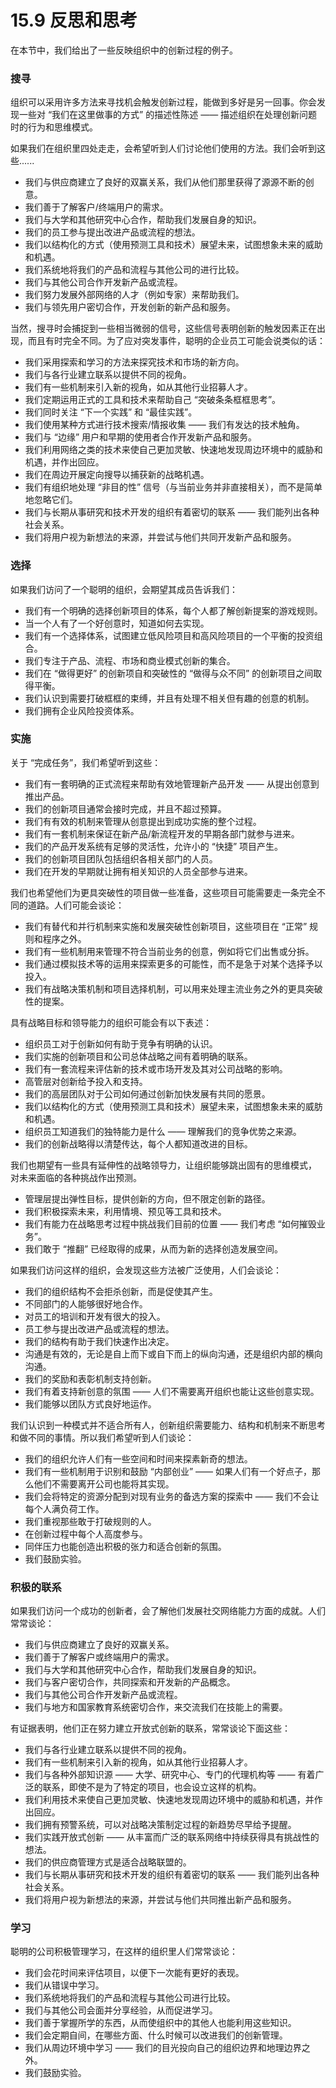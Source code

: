 # 15.9 反思和思考

在本节中，我们给出了一些反映组织中的创新过程的例子。&#x20;

### 搜寻

&#x20;       组织可以采用许多方法来寻找机会触发创新过程，能做到多好是另一回事。你会发现一些对 “我们在这里做事的方式” 的描述性陈述 —— 描述组织在处理创新问题时的行为和思维模式。&#x20;

&#x20;       如果我们在组织里四处走走，会希望听到人们讨论他们使用的方法。我们会听到这些......

* 我们与供应商建立了良好的双赢关系，我们从他们那里获得了源源不断的创意。
* 我们善于了解客户/终端用户的需求。
* 我们与大学和其他研究中心合作，帮助我们发展自身的知识。
* 我们的员工参与提出改进产品或流程的想法。
* 我们以结构化的方式（使用预测工具和技术）展望未来，试图想象未来的威助和机遇。
* 我们系统地将我们的产品和流程与其他公司的进行比较。
* 我们与其他公司合作开发新产品或流程。
* 我们努力发展外部网络的人才（例如专家）来帮助我们。
* 我们与领先用户密切合作，开发创新的新产品和服务。

&#x20;       当然，搜寻时会捕捉到一些相当微弱的信号，这些信号表明创新的触发因素正在出现，而且有时完全不同。为了应对突发事件，聪明的企业员工可能会说类似的话：

* 我们采用探索和学习的方法来探究技术和市场的新方向。
* 我们与各行业建立联系以提供不同的视角。
* 我们有一些机制来引入新的视角，如从其他行业招募人才。
* 我们定期运用正式的工具和技术来帮助自己 “突破条条框框思考”。&#x20;
* 我们同时关注 “下一个实践” 和 “最佳实践”。
* 我们使用某种方式进行技术搜索/情报收集 —— 我们有发达的技术触角。
* 我们与 “边缘” 用户和早期的使用者合作开发新产品和服务。
* 我们利用网络之类的技术来使自己更加灵敏、快速地发现周边环境中的威胁和机遇，并作出回应。
* 我们在周边开展定向搜导以捕获新的战略机遇。
* 我们有组织地处理 “非目的性” 信号（与当前业务并非直接相关），而不是简单地忽略它们。
* 我们与长期从事研究和技术开发的组织有着密切的联系 —— 我们能列出各种社会关系。
* 我们将用户视为新想法的来源，并尝试与他们共同开发新产品和服务。&#x20;

### 选择

如果我们访问了一个聪明的组织，会期望其成员告诉我们：

* 我们有一个明确的选择创新项目的体系，每个人都了解创新提案的游戏规则。
* 当一个人有了一个好创意时，知道如何去实现。
* 我们有一个选择体系，试图建立低风险项目和高风险项目的一个平衡的投资组合。
* 我们专注于产品、流程、市场和商业模式创新的集合。
* 我们在 “做得更好” 的创新项自和突破性的 “做得与众不同” 的创新项目之间取得平衡。
* 我们认识到需要打破框框的束缚，并且有处理不相关但有趣的创意的机制。
* 我们拥有企业风险投资体系。&#x20;

### 实施&#x20;

&#x20;       关于 “完成任务”，我们希望听到这些：

* 我们有一套明确的正式流程来帮助有效地管理新产品开发 —— 从提出创意到推出产品。
* 我们的创新项目通常会接时完成，并且不超过预算。
* 我们有有效的机制来管理从创意提出到成功实施的整个过程。
* 我们有一套机制来保证在新产品/新流程开发的早期各部门就参与进来。
* 我们的产品开发系统有足够的灵活性，允许小的 “快捷” 项目产生。
* 我们的创新项目团队包括组织各相关部门的人员。
* 我们在开发的早期就让拥有相关知识的人员全部参与进来。&#x20;

&#x20;       我们也希望他们为更具突破性的项目做一些准备，这些项目可能需要走一条完全不同的道路。人们可能会谈论：

* 我们有替代和并行机制来实施和发展突破性创新项目，这些项目在 “正常” 规则和程序之外。
* 我们有一些机制用来管理不符合当前业务的创意，例如将它们出售或分拆。
* 我们通过模拟技术等的运用来探索更多的可能性，而不是急于对某个选择予以投入。
* 我们有战略决策机制和项目选择机制，可以用来处理主流业务之外的更具突破性的提案。&#x20;

&#x20;       具有战略目标和领导能力的组织可能会有以下表述：

* 组织员工对于创新如何有助于竞争有明确的认识。
* 我们实施的创新项目和公司总体战略之间有着明确的联系。
* 我们有一套流程来评估新的技术或市场开发及其对公司战略的影响。
* 高管层对创新给予投入和支持。
* 我们的高层团队对于公司如何通过创新加快发展有共同的愿景。
* 我们以结构化的方式（使用预测工具和技术）展望未来，试图想象未来的威肪和机遇。
* 组织员工知道我们的独特能力是什么 —— 理解我们的竞争优势之来源。
* 我们的创新战略得以清楚传达，每个人都知道改进的目标。

&#x20;       我们也期望有一些具有延伸性的战略领导力，让组织能够跳出固有的思维模式， 对未来面临的各种挑战作出预测。

* 管理层提出弹性目标，提供创新的方向，但不限定创新的路径。
* 我们积极探索未来，利用情境、预见等工具和技术。
* 我们有能力在战略思考过程中挑战我们目前的位置 —— 我们考虑 “如何摧毁业务”。
* 我们敢于 “推翻” 已经取得的成果，从而为新的选择创造发展空间。

&#x20;       如果我们访问这样的组织，会发现这些方法被广泛使用，人们会谈论：

* 我们的组织结构不会拒杀创新，而是促使其产生。
* 不同部门的人能够很好地合作。
* 对员工的培训和开发有很大的投入。
* 员工参与提出改进产品或流程的想法。
* 我们的结构有助于我们快速作出决定。
* 沟通是有效的，无论是自上而下或自下而上的纵向沟通，还是组织内部的横向沟通。
* 我们的奖励和表彰机制支持创新。
* 我们有着支持新创意的氛围 —— 人们不需要离开组织也能让这些创意实现。
* 我们能够以团队方式良好地运作。&#x20;

&#x20;       我们认识到一种模式并不适合所有人，创新组织需要能力、结构和机制来不断思考和做不同的事情。所以我们希望听到人们谈论：

* 我们的组织允许人们有一些空间和时间来探素新奇的想法。
* 我们有一些机制用于识别和鼓励 “内部创业” —— 如果人们有一个好点子，那 么他们不需要离开公司也能将其实现。
* 我们会将特定的资源分配到对现有业务的备选方案的探索中 —— 我们不会让每个人满负荷工作。
* 我们重视那些敢于打破规则的人。
* 在创新过程中每个人高度参与。
* 同伴压力也能创造出积极的张力和适合创新的氛围。
* 我们鼓励实验。&#x20;

### 积极的联系

&#x20;       如果我们访问一个成功的创新者，会了解他们发展社交网络能力方面的成就。人们常常谈论：

* 我们与供应商建立了良好的双赢关系。
* 我们善于了解客户或终端用户的需求。
* 我们与大学和其他研究中心合作，帮助我们发展自身的知识。
* 我们与客户密切合作，共同探索和开发新的产品概念。
* 我们与其他公司合作开发新产品或流程。
* 我们与地方和国家教育系统密切合作，来交流我们在技能上的需要。

&#x20;       有证据表明，他们正在努力建立开放式创新的联系，常常谈论下面这些：&#x20;

* 我们与各行业建立联系以提供不同的视角。
* 我们有一些机制来引入新的视角，如从其他行业招募人才。
* 我们与各种外部知识源 —— 大学、研究中心、专门的代理机构等 —— 有着广泛的联系，即使不是为了特定的项目，也会设立这样的机构。
* 我们利用技术来使自己更加灵敏、快速地发现周边环境中的威胁和机遇，并作出回应。
* 我们拥有预警系统，可以对战略决策制定过程的新趋势尽早给予提醒。
* 我们实践开放式创新 —— 从丰富而广泛的联系网络中持续获得具有挑战性的想法。
* 我们的供应商管理方式是适合战略联盟的。
* 我们与长期从事研究和技术开发的组织有着密切的联系 —— 我们能列出各种社会关系。
* 我们将用户视为新想法的来源，并尝试与他们共同推出新产品和服务。&#x20;

### 学习

&#x20;       聪明的公司积极管理学习，在这样的组织里人们常常谈论：

* 我们会花时间来评估项目，以便下一次能有更好的表现。
* 我们从错误中学习。
* 我们系统地将我们的产品和流程与其他公司进行比较。
* 我们与其他公司会面并分享经验，从而促进学习。
* 我们善于掌握所学的东西，从而使组织中的其他人也能利用这些知识。
* 我们会定期自间，在哪些方面、什么时候可以改进我们的创新管理。
* 我们从周边环境中学习 —— 我们的目光投向自己的组织边界和地理边界之外。
* 我们鼓励实验。
